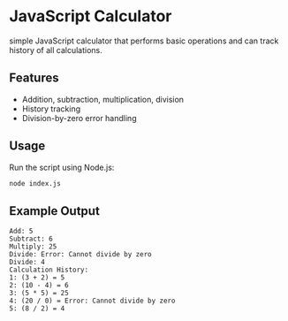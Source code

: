 # JavaScript Calculator

simple JavaScript calculator that performs basic operations and can track history of all calculations.

## Features
- Addition, subtraction, multiplication, division
- History tracking
- Division-by-zero error handling

## Usage
Run the script using Node.js:

```bash
node index.js
```

## Example Output
```
Add: 5
Subtract: 6
Multiply: 25
Divide: Error: Cannot divide by zero
Divide: 4
Calculation History:
1: (3 + 2) = 5
2: (10 - 4) = 6
3: (5 * 5) = 25
4: (20 / 0) = Error: Cannot divide by zero
5: (8 / 2) = 4
```
